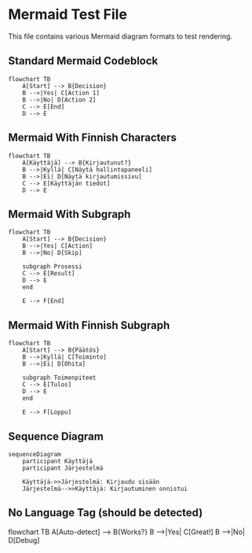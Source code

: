 # Mermaid Test File

This file contains various Mermaid diagram formats to test rendering.

## Standard Mermaid Codeblock

```mermaid
flowchart TB
    A[Start] --> B{Decision}
    B -->|Yes| C[Action 1]
    B -->|No| D[Action 2]
    C --> E[End]
    D --> E
```

## Mermaid With Finnish Characters

```mermaid
flowchart TB
    A[Käyttäjä] --> B{Kirjautunut?}
    B -->|Kyllä| C[Näytä hallintapaneeli]
    B -->|Ei| D[Näytä kirjautumissivu]
    C --> E[Käyttäjän tiedot]
    D --> E
```

## Mermaid With Subgraph

```mermaid
flowchart TB
    A[Start] --> B{Decision}
    B -->|Yes| C[Action]
    B -->|No| D[Skip]
    
    subgraph Prosessi
    C --> E[Result]
    D --> E
    end
    
    E --> F[End]
```

## Mermaid With Finnish Subgraph

```mermaid
flowchart TB
    A[Start] --> B{Päätös}
    B -->|Kyllä| C[Toiminto]
    B -->|Ei| D[Ohita]
    
    subgraph Toimenpiteet
    C --> E[Tulos]
    D --> E
    end
    
    E --> F[Loppu]
```

## Sequence Diagram

```mermaid
sequenceDiagram
    participant Käyttäjä
    participant Järjestelmä
    
    Käyttäjä->>Järjestelmä: Kirjaudu sisään
    Järjestelmä-->>Käyttäjä: Kirjautuminen onnistui
```

## No Language Tag (should be detected)

flowchart TB
    A[Auto-detect] --> B{Works?}
    B -->|Yes| C[Great!]
    B -->|No| D[Debug] 